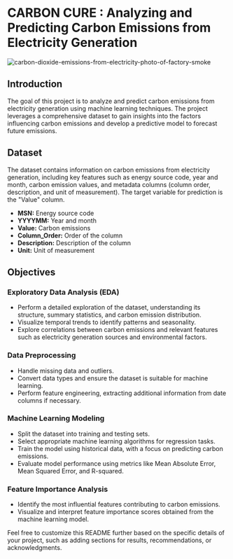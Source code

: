 
# CARBON CURE :  Analyzing and Predicting Carbon Emissions from Electricity Generation

![carbon-dioxide-emissions-from-electricity-photo-of-factory-smoke](https://github.com/mahikkaaa/Carbon-Cure/assets/80638498/995e6ec5-d6b6-4e68-b09b-0844f738c8e2)



## Introduction

The goal of this project is to analyze and predict carbon emissions from electricity generation using machine learning techniques. The project leverages a comprehensive dataset to gain insights into the factors influencing carbon emissions and develop a predictive model to forecast future emissions.

## Dataset

The dataset contains information on carbon emissions from electricity generation, including key features such as energy source code, year and month, carbon emission values, and metadata columns (column order, description, and unit of measurement). The target variable for prediction is the "Value" column.

- **MSN:** Energy source code
- **YYYYMM:** Year and month
- **Value:** Carbon emissions
- **Column_Order:** Order of the column
- **Description:** Description of the column
- **Unit:** Unit of measurement

## Objectives

### Exploratory Data Analysis (EDA)

- Perform a detailed exploration of the dataset, understanding its structure, summary statistics, and carbon emission distribution.
- Visualize temporal trends to identify patterns and seasonality.
- Explore correlations between carbon emissions and relevant features such as electricity generation sources and environmental factors.

### Data Preprocessing

- Handle missing data and outliers.
- Convert data types and ensure the dataset is suitable for machine learning.
- Perform feature engineering, extracting additional information from date columns if necessary.

### Machine Learning Modeling

- Split the dataset into training and testing sets.
- Select appropriate machine learning algorithms for regression tasks.
- Train the model using historical data, with a focus on predicting carbon emissions.
- Evaluate model performance using metrics like Mean Absolute Error, Mean Squared Error, and R-squared.

### Feature Importance Analysis

- Identify the most influential features contributing to carbon emissions.
- Visualize and interpret feature importance scores obtained from the machine learning model.

Feel free to customize this README further based on the specific details of your project, such as adding sections for results, recommendations, or acknowledgments.
